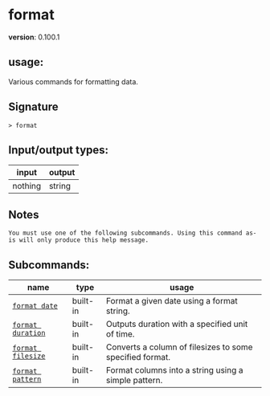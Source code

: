 # format

**version**: 0.100.1

## **usage**:

Various commands for formatting data.

## Signature

`> format `

## Input/output types:

| input   | output |
| ------- | ------ |
| nothing | string |

## Notes

```text
You must use one of the following subcommands. Using this command as-is will only produce this help message.
```

## Subcommands:

| name                                                   | type     | usage                                                    |
| ------------------------------------------------------ | -------- | -------------------------------------------------------- |
| [`format date`](/commands/docs/format_date.md)         | built-in | Format a given date using a format string.               |
| [`format duration`](/commands/docs/format_duration.md) | built-in | Outputs duration with a specified unit of time.          |
| [`format filesize`](/commands/docs/format_filesize.md) | built-in | Converts a column of filesizes to some specified format. |
| [`format pattern`](/commands/docs/format_pattern.md)   | built-in | Format columns into a string using a simple pattern.     |
